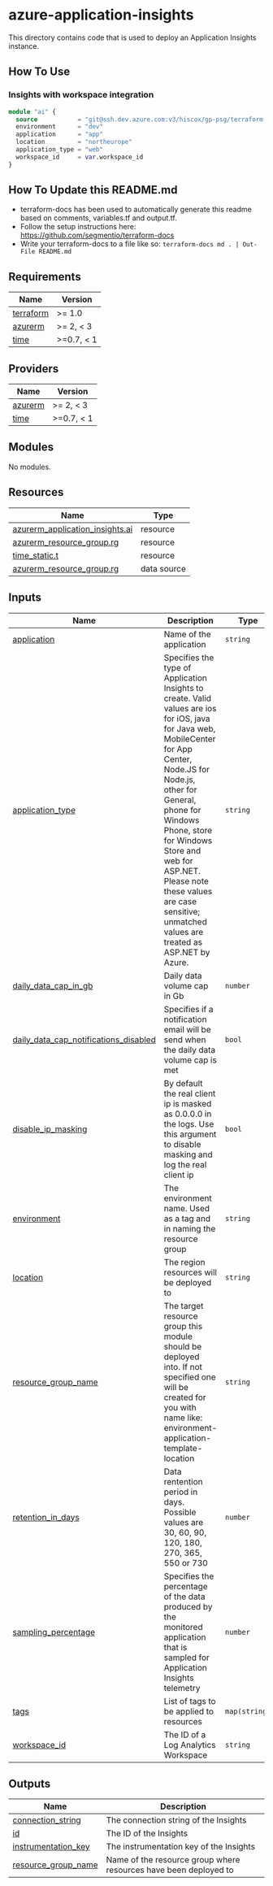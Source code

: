 # azure-application-insights

This directory contains code that is used to deploy an Application Insights instance.

## How To Use

### Insights with workspace integration

```terraform
module "ai" {
  source           = "git@ssh.dev.azure.com:v3/hiscox/gp-psg/terraform-modules//azure-application-insights"
  environment      = "dev"
  application      = "app"
  location         = "northeurope"
  application_type = "web"
  workspace_id     = var.workspace_id
}
```

## How To Update this README.md

* terraform-docs has been used to automatically generate this readme based on comments, variables.tf and output.tf.
* Follow the setup instructions here: https://github.com/segmentio/terraform-docs
* Write your terraform-docs to a file like so: `terraform-docs md . | Out-File README.md`

## Requirements

| Name | Version |
|------|---------|
| <a name="requirement_terraform"></a> [terraform](#requirement\_terraform) | >= 1.0 |
| <a name="requirement_azurerm"></a> [azurerm](#requirement\_azurerm) | >= 2, < 3 |
| <a name="requirement_time"></a> [time](#requirement\_time) | >=0.7, < 1 |

## Providers

| Name | Version |
|------|---------|
| <a name="provider_azurerm"></a> [azurerm](#provider\_azurerm) | >= 2, < 3 |
| <a name="provider_time"></a> [time](#provider\_time) | >=0.7, < 1 |

## Modules

No modules.

## Resources

| Name | Type |
|------|------|
| [azurerm_application_insights.ai](https://registry.terraform.io/providers/hashicorp/azurerm/latest/docs/resources/application_insights) | resource |
| [azurerm_resource_group.rg](https://registry.terraform.io/providers/hashicorp/azurerm/latest/docs/resources/resource_group) | resource |
| [time_static.t](https://registry.terraform.io/providers/hashicorp/time/latest/docs/resources/static) | resource |
| [azurerm_resource_group.rg](https://registry.terraform.io/providers/hashicorp/azurerm/latest/docs/data-sources/resource_group) | data source |

## Inputs

| Name | Description | Type | Default | Required |
|------|-------------|------|---------|:--------:|
| <a name="input_application"></a> [application](#input\_application) | Name of the application | `string` | n/a | yes |
| <a name="input_application_type"></a> [application\_type](#input\_application\_type) | Specifies the type of Application Insights to create. Valid values are ios for iOS, java for Java web, MobileCenter for App Center, Node.JS for Node.js, other for General, phone for Windows Phone, store for Windows Store and web for ASP.NET. Please note these values are case sensitive; unmatched values are treated as ASP.NET by Azure. | `string` | n/a | yes |
| <a name="input_daily_data_cap_in_gb"></a> [daily\_data\_cap\_in\_gb](#input\_daily\_data\_cap\_in\_gb) | Daily data volume cap in Gb | `number` | `1` | no |
| <a name="input_daily_data_cap_notifications_disabled"></a> [daily\_data\_cap\_notifications\_disabled](#input\_daily\_data\_cap\_notifications\_disabled) | Specifies if a notification email will be send when the daily data volume cap is met | `bool` | `false` | no |
| <a name="input_disable_ip_masking"></a> [disable\_ip\_masking](#input\_disable\_ip\_masking) | By default the real client ip is masked as 0.0.0.0 in the logs. Use this argument to disable masking and log the real client ip | `bool` | `false` | no |
| <a name="input_environment"></a> [environment](#input\_environment) | The environment name. Used as a tag and in naming the resource group | `string` | n/a | yes |
| <a name="input_location"></a> [location](#input\_location) | The region resources will be deployed to | `string` | `"northeurope"` | no |
| <a name="input_resource_group_name"></a> [resource\_group\_name](#input\_resource\_group\_name) | The target resource group this module should be deployed into. If not specified one will be created for you with name like: environment-application-template-location | `string` | `""` | no |
| <a name="input_retention_in_days"></a> [retention\_in\_days](#input\_retention\_in\_days) | Data rentention period in days. Possible values are 30, 60, 90, 120, 180, 270, 365, 550 or 730 | `number` | `90` | no |
| <a name="input_sampling_percentage"></a> [sampling\_percentage](#input\_sampling\_percentage) | Specifies the percentage of the data produced by the monitored application that is sampled for Application Insights telemetry | `number` | `null` | no |
| <a name="input_tags"></a> [tags](#input\_tags) | List of tags to be applied to resources | `map(string)` | `{}` | no |
| <a name="input_workspace_id"></a> [workspace\_id](#input\_workspace\_id) | The ID of a Log Analytics Workspace | `string` | `null` | no |

## Outputs

| Name | Description |
|------|-------------|
| <a name="output_connection_string"></a> [connection\_string](#output\_connection\_string) | The connection string of the Insights |
| <a name="output_id"></a> [id](#output\_id) | The ID of the Insights |
| <a name="output_instrumentation_key"></a> [instrumentation\_key](#output\_instrumentation\_key) | The instrumentation key of the Insights |
| <a name="output_resource_group_name"></a> [resource\_group\_name](#output\_resource\_group\_name) | Name of the resource group where resources have been deployed to |
